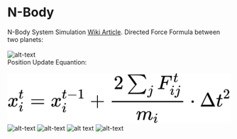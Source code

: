 # N-Body
N-Body System Simulation [Wiki Article](https://en.wikipedia.org/wiki/N-body_problem).
Directed Force Formula between two planets: <br /><br />
![alt-text](https://wikimedia.org/api/rest_v1/media/math/render/svg/f0c5aab28749b00eb610136b76689a0f6cf57976) 
<br /> Position Update Equantion: <br /><br />
![alt-text](https://github.com/claCase/N-Body/blob/main/Animations/equation.svg)
![alt-text](https://github.com/claCase/N-Body/blob/main/Animations/animation5.gif)
![alt-text](https://github.com/claCase/N-Body/blob/main/Animations/animation6.gif)
![alt text](https://github.com/claCase/N-Body/blob/main/Animations/animation.gif)
![alt-text](https://github.com/claCase/N-Body/blob/main/Animations/animation2.gif)